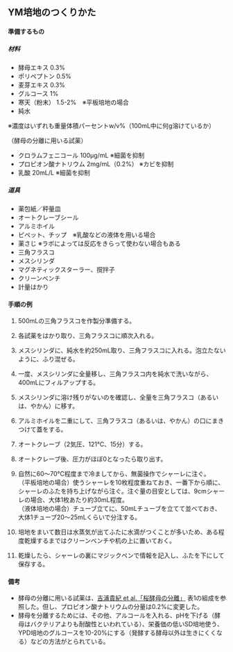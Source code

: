 ## YM培地のつくりかた

#### 準備するもの

##### 材料
- 酵母エキス		0.3%
- ポリペプトン		0.5%
- 麦芽エキス		0.3%
- グルコース		1%
- 寒天（粉末）	1.5-2%　※平板培地の場合
- 純水

※濃度はいずれも重量体積パーセントw/v%（100mL中に何g溶けているか）

（酵母の分離に用いる試薬）  
- クロラムフェニコール	100μg/mL		※細菌を抑制
- プロピオン酸ナトリウム	2mg/mL（0.2%）	※カビを抑制
- 乳酸				20mL/L		※細菌を抑制  

##### 道具
- 薬包紙／秤量皿
- オートクレーブシール
- アルミホイル
- ピペット、チップ　※乳酸などの液体を用いる場合
- 薬さじ	※ラボによっては反応をきらって使わない場合もある
- 三角フラスコ
- メスシリンダ
- マグネティックスターラー、撹拌子
- クリーンベンチ
- 計量はかり

#### 手順の例

1. 500mLの三角フラスコを作製分準備する。

2. 各試薬をはかり取り、三角フラスコに順次入れる。

3. メスシリンダに、純水を約250mL取り、三角フラスコに入れる。泡立たないように、ふり混ぜる。

4. 一度、メスシリンダに全量移し、三角フラスコ内を純水で洗いながら、400mLにフィルアップする。

5. メスシリンダに溶け残りがないのを確認し、全量を三角フラスコ（あるいは、やかん）に移す。

6. アルミホイルを二重にして、三角フラスコ（あるいは、やかん）の口にまきつけて蓋をする。

7. オートクレーブ（2気圧、121℃、15分）する。

8. オートクレーブ後、圧力がほぼ0となったら取り出す。

9. 自然に60〜70℃程度まで冷ましてから、無菌操作でシャーレに注ぐ。  
（平板培地の場合）使うシャーレを10枚程度重ねておき、一番下から順に、シャーレのふたを持ち上げながら注ぐ。注ぐ量の目安としては、9cmシャーレの場合、大体1枚あたり約30mL程度。  
（液体培地の場合）チューブ立てに、50mLチューブを立てて並べておき、大体1チューブ20〜25mLくらいで分注する。

10. 培地をまいて数日は水蒸気が出てふたに水滴がつくことが多いため、ある程度乾燥するまではクリーンベンチや机の上に置いておく。

11. 乾燥したら、シャーレの裏にマジックペンで情報を記入し、ふたを下にして保存する。

#### 備考
- 酵母の分離に用いる試薬は、[吉浦貴紀 et al.「桜酵母の分離」](http://www.kougise.pref.ibaraki.jp/periodical/reseach/39/vol39-17.pdf) 表1の組成を参照した。但し、プロピオン酸ナトリウムの分量は0.2%に変更した。　　
- 酵母を分離するためには、その他、アルコールを入れる、pHを下げる（酵母はバクテリアよりも耐酸性といわれている）、栄養価の低いSD培地使う、YPD培地のグルコースを10-20%にする（発酵する酵母以外は生きにくくなる）などの方法がとられている。  
